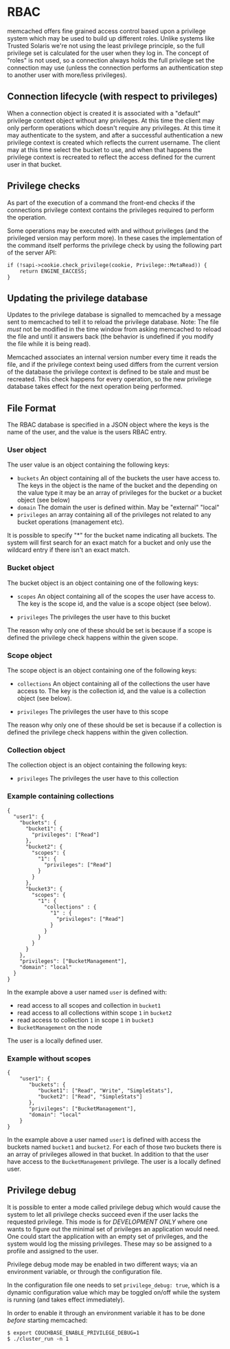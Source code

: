 # RBAC

memcached offers fine grained access control based upon a privilege system
which may be used to build up different roles. Unlike systems like Trusted
Solaris we're not using the least privilege principle, so the full privilege
set is calculated for the user when they log in. The concept of "roles" is
not used, so a connection always holds the full privilege set the connection
may use (unless the connection performs an authentication step to another
user with more/less privileges).

## Connection lifecycle (with respect to privileges)

When a connection object is created it is associated with a "default"
privilege context object without any privileges. At this time the client
may only perform operations which doesn't require any privileges. At this
time it may authenticate to the system, and after a successful
authentication a new privilege context is created which reflects the current
username. The client may at this time select the bucket to use, and when
that happens the privilege context is recreated to reflect the access
defined for the current user in that bucket.

## Privilege checks

As part of the execution of a command the front-end checks if the
connections privilege context contains the privileges required to perform
the operation.

Some operations may be executed with and without privileges (and the
privileged version may perform more). In these cases the implementation
of the command itself performs the privilege check by using the following
part of the server API:

    if (!sapi->cookie.check_privilege(cookie, Privilege::MetaRead)) {
        return ENGINE_EACCESS;
    }

## Updating the privilege database

Updates to the privilege database is signalled to memcached by a
message sent to memcached to tell it to reload the privilege database.
Note: The file _must_ not be modified in the time window from asking
memcached to reload the file and until it answers back (the behavior
is undefined if you modify the file while it is being read).

Memcached associates an internal version number every time it reads
the file, and if the privilege context being used differs from the
current version of the database the privilege context is defined
to be stale and must be recreated. This check happens for every
operation, so the new privilege database takes effect for the next
operation being performed.

## File Format

The RBAC database is specified in a JSON object where the keys
is the name of the user, and the value is the users RBAC entry.

### User object

The user value is an object containing the following keys:

* `buckets` An object containing all of the buckets the user have
          access to. The keys in the object is the name of the bucket
          and the depending on the value type it may be an array
          of privileges for the bucket _or_ a bucket object (see
          below)
* `domain` The domain the user is defined within. May be "external"
           "local"
* `privileges` an array containing all of the privileges not related
               to any bucket operations (management etc).

It is possible to specify "*" for the bucket name indicating all buckets.
The system will first search for an exact match for a bucket and only
use the wildcard entry if there isn't an exact match.

### Bucket object

The bucket object is an object containing one of the following
keys:

* `scopes` An object containing all of the scopes the user have
           access to. The key is the scope id, and the value is
           a scope object (see below).

* `privileges` The privileges the user have to this bucket

The reason why only one of these should be set is because if a
scope is defined the privilege check happens within the given
scope.

### Scope object

The scope object is an object containing one of the following
keys:

* `collections` An object containing all of the collections the
                user have access to. The key is the collection id,
                and the value is a collection object (see below).

* `privileges` The privileges the user have to this scope

The reason why only one of these should be set is because if a
collection is defined the privilege check happens within the given
collection.

### Collection object

The collection object is an object containing the following
keys:

* `privileges` The privileges the user have to this collection


### Example containing collections

    {
      "user1": {
        "buckets": {
          "bucket1": {
            "privileges": ["Read"]
          },
          "bucket2": {
            "scopes": {
              "1": {
                "privileges": ["Read"]
              }
            }
          },
          "bucket3": {
            "scopes": {
              "1": {
                "collections" : {
                  "1" : {
                    "privileges": ["Read"]
                  }
                }
              }
            }
          }
        },
        "privileges": ["BucketManagement"],
        "domain": "local"
      }
    }

In the example above a user named `user` is defined with:

* read access to all scopes and collection in `bucket1`
* read access to all collections within scope `1` in `bucket2`
* read access to collection `1` in scope `1` in `bucket3`
* `BucketManagement` on the node

The user is a locally defined user.

### Example without scopes

    {
        "user1": {
           "buckets": {
              "bucket1": ["Read", "Write", "SimpleStats"],
              "bucket2": ["Read", "SimpleStats"]
           },
           "privileges": ["BucketManagement"],
           "domain": "local"
        }
    }

In the example above a user named `user1` is defined with access the buckets
named `bucket1` and `bucket2`. For each of those two buckets there is an
array of privileges allowed in that bucket. In addition to that the user
have access to the `BucketManagement` privilege. The user is a locally
defined user.

## Privilege debug

It is possible to enter a mode called privilege debug which would cause
the system to let all privilege checks succeed even if the user lacks
the requested privilege. This mode is for *DEVELOPMENT ONLY* where one
wants to figure out the minimal set of privileges an application would
need. One could start the application with an empty set of privileges,
and the system would log the missing privileges. These may so be assigned
to a profile and assigned to the user.

Privilege debug mode may be enabled in two different ways; via an
environment variable, or through the configuration file.

In the configuration file one needs to set `privilege_debug: true`,
which is a dynamic configuration value which may be toggled on/off
while the system is running (and takes effect immediately).

In order to enable it through an environment variable it has to be
done _before_ starting memcached:

    $ export COUCHBASE_ENABLE_PRIVILEGE_DEBUG=1
    $ ./cluster_run -n 1
